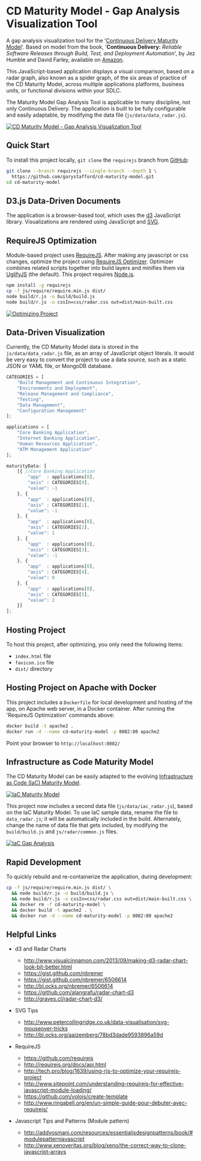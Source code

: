 # CD Maturity Model - Gap Analysis Visualization Tool

A gap analysis visualization tool for the '[Continuous Delivery Maturity Model](https://secure.surveymonkey.com/_resources/28183/23008183/bf361750-7418-458f-85a6-6c07333e4986.png)'. Based on model from the book, '**Continuous Delivery:** _Reliable Software Releases through Build, Test, and Deployment Automation_', by Jez Humble and David Farley, available on [Amazon](http://www.amazon.com/dp/0321601912).

This JavaScript-based application displays a visual comparison, based on a radar graph, also known as a spider graph, of the six areas of practice of the CD Maturity Model, across multiple applications platforms, business units, or functional divisions within your SDLC.

The Maturity Model Gap Analysis Tool is applicable to many discipline, not only Continuous Delivery. The application is built to be fully configurable and easily adaptable, by modifying the data file (`js/data/data_radar.js`).

[![CD Maturity Model - Gap Analysis Visualization Tool](https://github.com/garystafford/cd-maturity-model/blob/requirejs/images/CD_Maturity_Model_Video.jpg)](http://www.youtube.com/watch?v=YWGNw6VvKBc "CD Maturity Model - Gap Analysis Visualization Tool")

<!-- [![CD Gap Analysis](https://github.com/garystafford/cd-maturity-model/blob/requirejs/images/CD_example_thumbnail.png?raw=true)](https://github.com/garystafford/cd-maturity-model/blob/requirejs/images/CD_example.png?raw=true) -->

## Quick Start

To install this project locally, `git clone` the `requirejs` branch from [GitHub](https://github.com/garystafford/cd-maturity-model/tree/requirejs):

```bash
git clone --branch requirejs --single-branch --depth 1 \
  https://github.com/garystafford/cd-maturity-model.git
cd cd-maturity-model
```

## D3.js Data-Driven Documents

The application is a browser-based tool, which uses the [d3](http://d3js.org/) JavaScript library. Visualizations are rendered using JavaScript and [SVG](http://en.wikipedia.org/wiki/Scalable_Vector_Graphics).

## RequireJS Optimization

Module-based project uses [RequireJS](http://requirejs.org/). After making any javascript or css changes, optimize the project using [RequireJS Optimizer](http://requirejs.org/docs/optimization.html). Optimizer combines related scripts together into build layers and minifies them via [UglifyJS](https://github.com/mishoo/UglifyJS) (the default). This project requires [Node.js](http://nodejs.org).

```bash
npm install -g requirejs
cp -f js/require/require.min.js dist/
node build/r.js -o build/build.js
node build/r.js -o cssIn=css/radar.css out=dist/main-built.css
```

[![Optimizing Project](https://github.com/garystafford/cd-maturity-model/blob/requirejs/images/optimizing_thumbnail.png?raw=true)](https://github.com/garystafford/cd-maturity-model/blob/requirejs/images/optimizing.png?raw=true)

## Data-Driven Visualization

Currently, the CD Maturity Model data is stored in the `js/data/data_radar.js` file, as an array of JavaScript object literals. It would be very easy to convert the project to use a data source, such as a static JSON or YAML file, or MongoDB database.

```javascript
CATEGORIES = [
    "Build Management and Continuous Integration",
    "Environments and Deployment",
    "Release Management and Compliance",
    "Testing",
    "Data Management",
    "Configuration Management"
];

applications = [
    "Core Banking Application",
    "Internet Banking Application",
    "Human Resources Application",
    "ATM Management Application"
];

maturityData: [
    [{ //Core Banking Application
        "app"  : applications[0],
        "axis" : CATEGORIES[0],
        "value": -1
    }, {
        "app"  : applications[0],
        "axis" : CATEGORIES[1],
        "value": -1
    }, {
        "app"  : applications[0],
        "axis" : CATEGORIES[2],
        "value": 1
    }, {
        "app"  : applications[0],
        "axis" : CATEGORIES[3],
        "value": -1
    }, {
        "app"  : applications[0],
        "axis" : CATEGORIES[4],
        "value": 0
    }, {
        "app"  : applications[0],
        "axis" : CATEGORIES[5],
        "value": 2
    }]
];
```

## Hosting Project

To host this project, after optimizing, you only need the following items:

- `index.html` file
- `favicon.ico` file
- `dist/` directory

## Hosting Project on Apache with Docker

This project includes a `Dockerfile` for local development and hosting of the app, on Apache web server, in a Docker container. After running the 'RequireJS Optimization' commands above:

```bash
docker build -t apache2 .
docker run -d --name cd-maturity-model -p 8082:80 apache2
```

Point your browser to `http://localhost:8082/`

## Infrastructure as Code Maturity Model

The CD Maturity Model can be easily adapted to the evolving [Infrastructure as Code (IaC) Maturity Model](https://programmaticponderings.com/2016/11/25/infrastructure-as-code-maturity-model/).

[![IaC Maturity Model](https://github.com/garystafford/cd-maturity-model/blob/requirejs/images/IaC_Maturity_Model_Text_thumbnail.png?raw=true)](https://github.com/garystafford/cd-maturity-model/blob/requirejs/images/IaC_Maturity_Model_Text.pdf)

This project now includes a second data file (`js/data/iac_radar.js`), based on the IaC Maturity Model. To use IaC sample data, rename the file to `data_radar.js`; it will be automatically included in the build. Alternately, change the name of data file that gets included, by modifying the `build/build.js` and `js/radar/common.js` files.

[![IaC Gap Analysis](https://github.com/garystafford/cd-maturity-model/blob/requirejs/images/IaC_example_thumbnail.png?raw=true)](https://github.com/garystafford/cd-maturity-model/blob/requirejs/images/IaC_example.png?raw=true)

## Rapid Development

To quickly rebuild and re-containerize the application, during development:

```bash
cp -f js/require/require.min.js dist/ \
  && node build/r.js -o build/build.js \
  && node build/r.js -o cssIn=css/radar.css out=dist/main-built.css \
  && docker rm -f cd-maturity-model \
  && docker build -t apache2 . \
  && docker run -d --name cd-maturity-model -p 8082:80 apache2
```

## Helpful Links

- d3 and Radar Charts

  - <http://www.visualcinnamon.com/2013/09/making-d3-radar-chart-look-bit-better.html>
  - <https://gist.github.com/nbremer>
  - <https://gist.github.com/nbremer/6506614>
  - <http://bl.ocks.org/nbremer/6506614>
  - <https://github.com/alangrafu/radar-chart-d3>
  - <http://graves.cl/radar-chart-d3/>

- SVG Tips

  - <http://www.petercollingridge.co.uk/data-visualisation/svg-mouseover-tricks>
  - <http://bl.ocks.org/aaizemberg/78bd3dade9593896a59d>

- RequireJS

  - <https://github.com/requirejs>
  - <http://requirejs.org/docs/api.html>
  - <http://tech.pro/blog/1639/using-rjs-to-optimize-your-requirejs-project>
  - <http://www.sitepoint.com/understanding-requirejs-for-effective-javascript-module-loading/>
  - <https://github.com/volojs/create-template>
  - <http://www.ringabell.org/en/un-simple-guide-pour-debuter-avec-requirejs/>

- Javascript Tips and Patterns (Module pattern)

  - <http://addyosmani.com/resources/essentialjsdesignpatterns/book/#modulepatternjavascript>
  - <http://www.xenoveritas.org/blog/xeno/the-correct-way-to-clone-javascript-arrays>
